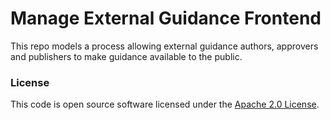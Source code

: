 
# Manage External Guidance Frontend

This repo models a process allowing external guidance authors, approvers and publishers to make guidance available to the public. 

### License

This code is open source software licensed under the [Apache 2.0 License]("http://www.apache.org/licenses/LICENSE-2.0.html").
